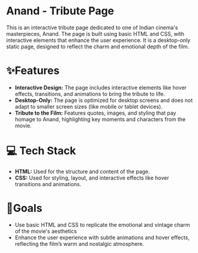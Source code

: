# Anand - Tribute Page
This is an interactive tribute page dedicated to one of Indian cinema's masterpieces, Anand. The page is built using basic HTML and CSS, with interactive elements that enhance the user experience. It is a desktop-only static page, designed to reflect the charm and emotional depth of the film.

# ✨Features
- **Interactive Design:** The page includes interactive elements like hover effects, transitions, and animations to bring the tribute to life.
- **Desktop-Only:** The page is optimized for desktop screens and does not adapt to smaller screen sizes (like mobile or tablet devices).
- **Tribute to the Film:** Features quotes, images, and styling that pay homage to Anand, highlighting key moments and characters from the movie.

# 💻 Tech Stack
- **HTML:** Used for the structure and content of the page.
- **CSS:** Used for styling, layout, and interactive effects like hover transitions and animations.

# 🎯Goals
- Use basic HTML and CSS to replicate the emotional and vintage charm of the movie's aesthetics
- Enhance the user experience with subtle animations and hover effects, reflecting the film’s warm and nostalgic atmosphere.
